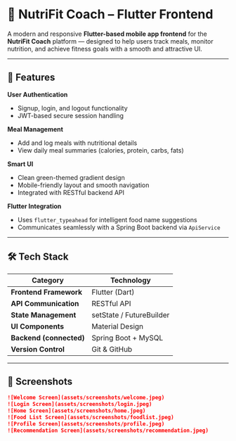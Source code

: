 # 🥗 NutriFit Coach – Flutter Frontend

A modern and responsive **Flutter-based mobile app frontend** for the **NutriFit Coach** platform — designed to help users track meals, monitor nutrition, and achieve fitness goals with a smooth and attractive UI.

---

## 🚀 Features

**User Authentication**
- Signup, login, and logout functionality  
- JWT-based secure session handling  

**Meal Management**
- Add and log meals with nutritional details  
- View daily meal summaries (calories, protein, carbs, fats)  

**Smart UI**
- Clean green-themed gradient design  
- Mobile-friendly layout and smooth navigation  
- Integrated with RESTful backend API  

**Flutter Integration**
- Uses `flutter_typeahead` for intelligent food name suggestions  
- Communicates seamlessly with a Spring Boot backend via `ApiService`

---

## 🛠️ Tech Stack

| Category | Technology |
|-----------|-------------|
| **Frontend Framework** | Flutter (Dart) |
| **API Communication** | RESTful API |
| **State Management** | setState / FutureBuilder |
| **UI Components** | Material Design |
| **Backend (connected)** | Spring Boot + MySQL |
| **Version Control** | Git & GitHub |

---

## 📸 Screenshots


```markdown
![Welcome Screen](assets/screenshots/welcome.jpeg)
![Login Screen](assets/screenshots/login.jpeg)
![Home Screen](assets/screenshots/home.jpeg)
![Food List Screen](assets/screenshots/foodlist.jpeg)
![Profile Screen](assets/screenshots/profile.jpeg)
![Recommendation Screen](assets/screenshots/recommendation.jpeg)
